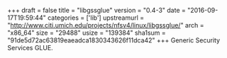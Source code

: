 +++
draft = false
title = "libgssglue"
version = "0.4-3"
date = "2016-09-17T19:59:44"
categories = ['lib']
upstreamurl = "http://www.citi.umich.edu/projects/nfsv4/linux/libgssglue/"
arch = "x86_64"
size = "29488"
usize = "139384"
sha1sum = "91de5d72ac63819eaeadca1830343626f11dca42"
+++
Generic Security Services GLUE.